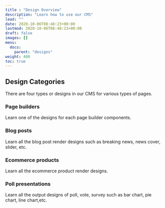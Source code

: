 ```yaml
---
title : "Design Overview"
description: "Learn how to use our CMS"
lead: ""
date: 2020-10-06T08:48:23+00:00
lastmod: 2020-10-06T08:48:23+00:00
draft: false
images: []
menu:
  docs:
    parent: "designs"
weight: 400
toc: true
---
```


## Design Categories

There are four types or designs in our CMS for various types of pages.

### Page builders

Learn one of the designs for each page builder components.

### Blog posts

Learn all the blog post render designs such as breaking news, news cover, slider, etc.

### Ecommerce products

Learn all the ecommerce product render designs.

### Poll presentations

Learn all the output designs of poll, vote, survey such as bar chart, pie chart, line chart,etc.
